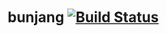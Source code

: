 # bunjang [![Build Status](https://app.travis-ci.com/mins1031/bunjang.svg?branch=master)](https://app.travis-ci.com/mins1031/bunjang)
